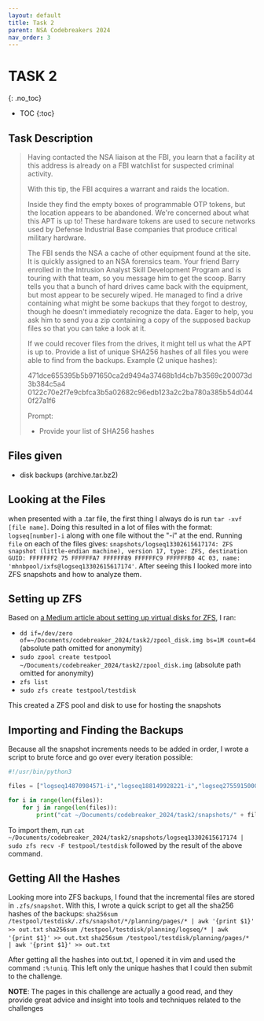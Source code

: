```yaml
---
layout: default
title: Task 2
parent: NSA Codebreakers 2024
nav_order: 3
---
```


# TASK 2
{: .no_toc}
- TOC
{:toc}

## Task Description
> Having contacted the NSA liaison at the FBI, you learn that a facility at this address is already on a FBI watchlist for suspected criminal activity.
> 
> With this tip, the FBI acquires a warrant and raids the location.
> 
> Inside they find the empty boxes of programmable OTP tokens, but the location appears to be abandoned. We're concerned about what this APT is up to! These hardware tokens are used to secure networks used by Defense Industrial Base companies that produce critical military hardware.
> 
> The FBI sends the NSA a cache of other equipment found at the site. It is quickly assigned to an NSA forensics team. Your friend Barry enrolled in the Intrusion Analyst Skill Development Program and is touring with that team, so you message him to get the scoop. Barry tells you that a bunch of hard drives came back with the equipment, but most appear to be securely wiped. He managed to find a drive containing what might be some backups that they forgot to destroy, though he doesn't immediately recognize the data. Eager to help, you ask him to send you a zip containing a copy of the supposed backup files so that you can take a look at it.
> 
> If we could recover files from the drives, it might tell us what the APT is up to. Provide a list of unique SHA256 hashes of all files you were able to find from the backups. Example (2 unique hashes):
> 
> 
>   471dce655395b5b971650ca2d9494a37468b1d4cb7b3569c200073d3b384c5a4
>   0122c70e2f7e9cbfca3b5a02682c96edb123a2c2ba780a385b54d0440f27a1f6
> 
> Prompt:
> - Provide your list of SHA256 hashes

## Files given
- disk backups (archive.tar.bz2)

## Looking at the Files
when presented with a .tar file, the first thing I always do is run `tar -xvf [file name]`. Doing this resulted in a lot of files with the format: `logseq[number]-i` along with one file without the "-i" at the end. Running `file` on each of the files gives: `snapshots/logseq13302615617174: ZFS snapshot (little-endian machine), version 17, type: ZFS, destination GUID: FFFFFFF2 75 FFFFFFA7 FFFFFF89 FFFFFFC9 FFFFFFB0 4C 03, name: 'mhnbpool/ixfs@logseq13302615617174'`. After seeing this I looked more into ZFS snapshots and how to analyze them.

## Setting up ZFS
Based on [a Medium article about setting up virtual disks for ZFS]( https://medium.com/@abaddonsd/zfs-usage-with-virtual-disks-62898064a29b), I ran:
- `dd if=/dev/zero of=~/Documents/codebreaker_2024/task2/zpool_disk.img bs=1M count=64` (absolute path omitted for anonymity)
- `sudo zpool create testpool ~/Documents/codebreaker_2024/task2/zpool_disk.img` (absolute path omitted for anonymity)
- `zfs list`
- `sudo zfs create testpool/testdisk`

This created a ZFS pool and disk to use for hosting the snapshots

## Importing and Finding the Backups
Because all the snapshot increments needs to be added in order, I wrote a script to brute force and go over every iteration possible:
```python
#!/usr/bin/python3

files = ["logseq14870984571-i","logseq188149928221-i","logseq275591500024897-i","logseq2811679046771-i","logseq284582537021286-i","logseq31049129429664-i","logseq3221662148509-i","logseq32882693717455-i","logseq33022166721967-i","logseq359152092707-i","logseq40582166913031-i","logseq5763223028829-i","logseq69301907728591-i","logseq9224279729674-i","logseq173613109912986-i","logseq223322278614086-i","logseq7781332013904-i","logseq164091379732168-i","logseq19893200728065-i","logseq359152092707-i"]

for i in range(len(files)):
    for j in range(len(files)):
        print("cat ~/Documents/codebreaker_2024/task2/snapshots/" + files[j] + " | sudo zfs recv -F testpool/testdisk")
```

To import them, run `cat ~/Documents/codebreaker_2024/task2/snapshots/logseq13302615617174 | sudo zfs recv -F testpool/testdisk` followed by the result of the above command.

## Getting All the Hashes
Looking more into ZFS backups, I found that the incremental files are stored in `.zfs/snapshot`. With this, I wrote a quick script to get all the sha256 hashes of the backups: `sha256sum /testpool/testdisk/.zfs/snapshot/*/planning/pages/* | awk '{print $1}' >> out.txt` `sha256sum /testpool/testdisk/planning/logseq/* | awk '{print $1}' >> out.txt` `sha256sum /testpool/testdisk/planning/pages/* | awk '{print $1}' >> out.txt`

After getting all the hashes into out.txt, I opened it in vim and used the command `:%!uniq`. This left only the unique hashes that I could then submit to the challenge.

**NOTE**: The pages in this challenge are actually a good read, and they provide great advice and insight into tools and techniques related to the challenges

